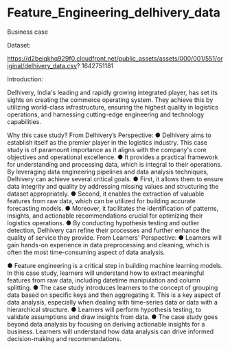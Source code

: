 # Feature_Engineering_delhivery_data
Business case

Dataset:

https://d2beiqkhq929f0.cloudfront.net/public_assets/assets/000/001/551/original/delhivery_data.csv?
1642751181

Introduction:

Delhivery, India's leading and rapidly growing integrated player, has set its sights on creating
the commerce operating system.
They achieve this by utilizing world-class infrastructure, ensuring the highest quality in
logistics operations, and harnessing cutting-edge engineering and technology capabilities.

Why this case study?
From Delhivery’s Perspective:
● Delhivery aims to establish itself as the premier player in the logistics industry. This
case study is of paramount importance as it aligns with the company's core objectives
and operational excellence.
● It provides a practical framework for understanding and processing data, which is
integral to their operations. By leveraging data engineering pipelines and data analysis
techniques, Delhivery can achieve several critical goals.
● First, it allows them to ensure data integrity and quality by addressing missing values
and structuring the dataset appropriately.
● Second, it enables the extraction of valuable features from raw data, which can be
utilized for building accurate forecasting models.
● Moreover, it facilitates the identification of patterns, insights, and actionable
recommendations crucial for optimizing their logistics operations.
● By conducting hypothesis testing and outlier detection, Delhivery can refine their
processes and further enhance the quality of service they provide.
From Learners' Perspective:
● Learners will gain hands-on experience in data preprocessing and cleaning, which is
often the most time-consuming aspect of data analysis.

● Feature engineering is a critical step in building machine learning models. In this case
study, learners will understand how to extract meaningful features from raw data,
including datetime manipulation and column splitting.
● The case study introduces learners to the concept of grouping data based on specific
keys and then aggregating it. This is a key aspect of data analysis, especially when
dealing with time-series data or data with a hierarchical structure.
● Learners will perform hypothesis testing, to validate assumptions and draw insights
from data.
● The case study goes beyond data analysis by focusing on deriving actionable insights
for a business. Learners will understand how data analysis can drive informed
decision-making and recommendations.
